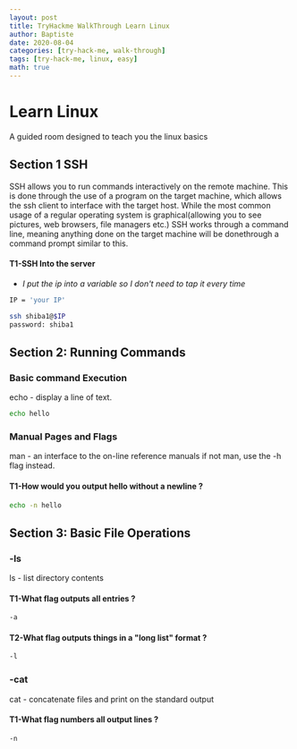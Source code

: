 ```yaml
---
layout: post
title: TryHackme WalkThrough Learn Linux 
author: Baptiste
date: 2020-08-04
categories: [try-hack-me, walk-through]
tags: [try-hack-me, linux, easy]
math: true
---
```


# Learn Linux

A guided room designed to teach you the linux basics

## Section 1 SSH 

SSH allows you to run commands interactively on the remote machine. 
This is done through the use of a program on the target machine, which allows the ssh client to interface with the target host.
While the most common usage of a regular operating system is graphical(allowing you to see pictures, web browsers, file managers etc.) SSH works through a command line, meaning anything done on the target machine will be donethrough a command prompt similar to this.

#### T1-SSH Into the server
- _I put the ip into a variable so I don't need to tap it every time_
```bash 
IP = 'your IP'
```
```bash
ssh shiba1@$IP
password: shiba1
```
## Section 2: Running Commands 

### Basic command Execution

echo - display a line of text.
```bash
echo hello
```

### Manual Pages and Flags
man - an interface to the on-line reference manuals
if not man, use the -h flag instead. 

#### T1-How would you output hello without a newline ?
```bash
echo -n hello
```

## Section 3: Basic File Operations

### -ls 
ls - list directory contents
#### T1-What flag outputs all entries ?
```bash
-a
```

#### T2-What flag outputs things in a "long list" format ?   
```bash
-l
```

### -cat
cat - concatenate files and print on the standard output
#### T1-What flag numbers all output lines ?  
```bash
-n
```


